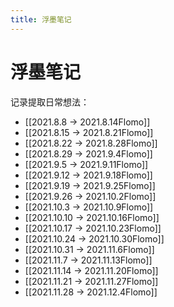 ```yaml
---
title: 浮墨笔记
---
```


# 浮墨笔记

记录提取日常想法：
- [[2021.8.8 -> 2021.8.14Flomo]]
- [[2021.8.15 -> 2021.8.21Flomo]]
- [[2021.8.22 -> 2021.8.28Flomo]]
- [[2021.8.29 -> 2021.9.4Flomo]]
- [[2021.9.5 -> 2021.9.11Flomo]]
- [[2021.9.12 -> 2021.9.18Flomo]]
- [[2021.9.19 -> 2021.9.25Flomo]]
- [[2021.9.26 -> 2021.10.2Flomo]]
- [[2021.10.3 -> 2021.10.9Flomo]]
- [[2021.10.10 -> 2021.10.16Flomo]]
- [[2021.10.17 -> 2021.10.23Flomo]]
- [[2021.10.24 -> 2021.10.30Flomo]]
- [[2021.10.31 -> 2021.11.6Flomo]]
- [[2021.11.7 -> 2021.11.13Flomo]]
- [[2021.11.14 -> 2021.11.20Flomo]]
- [[2021.11.21 -> 2021.11.27Flomo]]
- [[2021.11.28 -> 2021.12.4Flomo]]